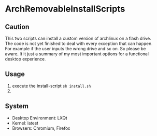 # ArchRemovableInstallScripts

## Caution
This two scripts can install a custom version of archlinux on a flash drive.
The code is not yet finished to deal with every exception that can happen.
For example if the user inputs the wrong drive and so on.
So please be aware.
It it just a summary of my most important options for a functional desktop experience.

## Usage
1. execute the install-script
`sh install.sh`
2. 


## System
  + Desktop Environment: LXQt
  + Kernel: latest
  + Browsers: Chromium, Firefox

